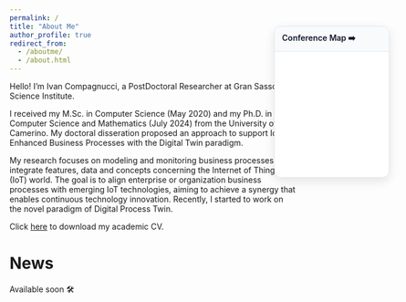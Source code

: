 ```yaml
---
permalink: /
title: "About Me"
author_profile: true
redirect_from: 
  - /aboutme/
  - /about.html
---
```



Hello! I’m Ivan Compagnucci, a PostDoctoral Researcher at Gran Sasso Science Institute.

I received my M.Sc. in Computer Science (May 2020) and my Ph.D. in Computer Science and Mathematics (July 2024) from the University of Camerino. My doctoral disseration proposed an approach to support IoT-Enhanced Business Processes with the Digital Twin paradigm.

My research focuses on modeling and monitoring business processes that integrate features, data and concepts concerning the Internet of Things (IoT) world. The goal is to align enterprise or organization business processes with emerging IoT technologies, aiming to achieve a synergy that enables continuous technology innovation. Recently, I started to work on the novel paradigm of Digital Process Twin.

Click [here](../files/IvanCompagnucciCV.pdf) to download my academic CV.


# News

Available soon 🛠️

<script src="https://unpkg.com/globe.gl@2.29.1"></script>
<script src="https://cdn.jsdelivr.net/npm/topojson-client@3"></script>

<style>
  .cm-card{
    position: fixed;
    top: 100px;
    right: 16px;
    width: 200px;
    margin-right:50px;
    border: 1px solid #e2e8f0;
    border-radius: 12px;
    background:#fff;
    box-shadow: 0 6px 18px rgba(2,6,23,.10);
    z-index: 1000;
    overflow: hidden;
  }
  .cm-head{
    display:flex; align-items:center; justify-content:space-between;
    font-weight:600; color:#0f172a;
    padding:.6rem .8rem; background:#f8fafc; border-bottom:1px solid #e2e8f0;
  }
  .cm-wrap{
    position:relative; width:100%; height:220px;
    display:flex; align-items:center; justify-content:center;
  }
  #cm-mini{ width:100%; height:100%; }
  #cm-mini canvas{ display:block; margin:auto; }
  .cm-link{ position:absolute; inset:0; z-index:5; text-indent:-9999px; overflow:hidden; cursor:pointer; }
  @media (max-width: 900px){ .cm-card{ display:none; } }
</style>

<div class="cm-card">
  <div class="cm-head">
    <span>Conference Map  ➡️</span>
  </div>
  <div class="cm-wrap">
    <div id="cm-mini"></div>
    <a class="cm-link" href="{{ '/conferencemap/' | relative_url }}">Apri Conference Map</a>
  </div>
</div>

<script>
(function () {
  const mount = document.getElementById('cm-mini');
  if (!mount || !window.Globe) return;

  // Palette coerente con la tua pagina mappa
  const COLORS = {
    ocean:  '#95c5e9',   // mare
    land:   '#799286',   // terre
    border: '#654321',   // confini
    points: '#c40000'    // puntini
  };

  // Punti (solo coordinate) dal tuo YAML
  const DATA = [
  {% for c in site.data.conferences %}
    { lat: {{ c.lat }}, lng: {{ c.lng }} }{% unless forloop.last %},{% endunless %}
  {% endfor %}
  ];

  // Oceano tinta unita (SVG data URI)
  const hex = COLORS.ocean.replace('#','').slice(0,6);
  const OCEAN_TEX =
    `data:image/svg+xml;utf8,<svg xmlns='http://www.w3.org/2000/svg' width='4' height='2'><rect width='100%' height='100%' fill='%23${hex}'/></svg>`;

  const globe = Globe({ waitForGlobeReady:true, animateIn:true })(mount)
    .backgroundColor('#ffffff')
    .globeImageUrl(OCEAN_TEX)
    .bumpImageUrl(null);

  // materiale neutro
  const mat = globe.globeMaterial();
  mat.color.set('#ffffff'); mat.emissive.set('#000000'); mat.bumpScale = 0;

  // puntini
  globe.pointsData(DATA)
    .pointLat(d=>d.lat).pointLng(d=>d.lng)
    .pointAltitude(0.20).pointRadius(0.3)
    .pointColor(()=>COLORS.points);

  // >>> TERRE + CONFINI (nuovo)
  (async () => {
    let world = null;
    for (const u of [
      'https://cdn.jsdelivr.net/npm/world-atlas@2/countries-110m.json',
      'https://unpkg.com/world-atlas@2/countries-110m.json'
    ]) { try { world = await fetch(u).then(r => r.json()); break; } catch(e){} }
    if (!world) return;

    const countries = topojson.feature(world, world.objects.countries).features;
    globe
      .polygonsData(countries)
      .polygonsTransitionDuration(0)
      .polygonAltitude(0.05)                        // basso per non “sporcare”
      .polygonCapColor(() => COLORS.land)           // riempimento terra
      .polygonSideColor(() => 'rgba(0,0,0,0)')      // niente lato
      .polygonStrokeColor(() => COLORS.border);     // confini
  })();

  // auto-rotate (preview), niente pan/zoom
  const controls = globe.controls();
  controls.autoRotate = true;
  controls.autoRotateSpeed = 1.3;
  controls.enablePan = false;
  controls.enableZoom = false;
  globe.pointOfView({ lat: 15, lng: 0, altitude: 3.1 });
  if (globe.onRender) globe.onRender(() => controls.update());

  // dimensiona al contenitore
  const fit = () => globe.width(mount.clientWidth).height(mount.clientHeight);
  new ResizeObserver(fit).observe(mount);
  window.addEventListener('resize', fit);
  fit();
})();
</script>